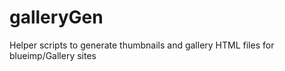 galleryGen
==========

Helper scripts to generate thumbnails and gallery HTML files for blueimp/Gallery sites
